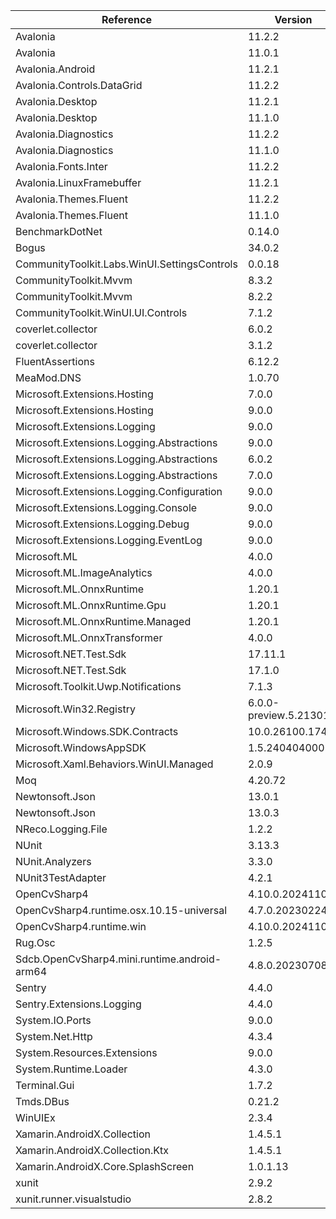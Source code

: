  | Reference                                    | Version                 | License Type       | License                                                                        | 
 | -------------------------------------------- | ----------------------- | ------------------ | ------------------------------------------------------------------------------ | 
 | Avalonia                                     | 11.2.2                  | MIT                | https://licenses.nuget.org/MIT                                                 | 
 | Avalonia                                     | 11.0.1                  | MIT                | https://licenses.nuget.org/MIT                                                 | 
 | Avalonia.Android                             | 11.2.1                  | MIT                | https://licenses.nuget.org/MIT                                                 | 
 | Avalonia.Controls.DataGrid                   | 11.2.2                  | MIT                | https://licenses.nuget.org/MIT                                                 | 
 | Avalonia.Desktop                             | 11.2.1                  | MIT                | https://licenses.nuget.org/MIT                                                 | 
 | Avalonia.Desktop                             | 11.1.0                  | MIT                | https://licenses.nuget.org/MIT                                                 | 
 | Avalonia.Diagnostics                         | 11.2.2                  | MIT                | https://licenses.nuget.org/MIT                                                 | 
 | Avalonia.Diagnostics                         | 11.1.0                  | MIT                | https://licenses.nuget.org/MIT                                                 | 
 | Avalonia.Fonts.Inter                         | 11.2.2                  | MIT                | https://licenses.nuget.org/MIT                                                 | 
 | Avalonia.LinuxFramebuffer                    | 11.2.1                  | MIT                | https://licenses.nuget.org/MIT                                                 | 
 | Avalonia.Themes.Fluent                       | 11.2.2                  | MIT                | https://licenses.nuget.org/MIT                                                 | 
 | Avalonia.Themes.Fluent                       | 11.1.0                  | MIT                | https://licenses.nuget.org/MIT                                                 | 
 | BenchmarkDotNet                              | 0.14.0                  | MIT                | https://licenses.nuget.org/MIT                                                 | 
 | Bogus                                        | 34.0.2                  | MIT/BSD-3-Clause   | https://raw.githubusercontent.com/bchavez/Bogus/master/LICENSE                 | 
 | CommunityToolkit.Labs.WinUI.SettingsControls | 0.0.18                  | MIT                | https://licenses.nuget.org/MIT                                                 | 
 | CommunityToolkit.Mvvm                        | 8.3.2                   | MIT                | https://licenses.nuget.org/MIT                                                 | 
 | CommunityToolkit.Mvvm                        | 8.2.2                   | MIT                | https://licenses.nuget.org/MIT                                                 | 
 | CommunityToolkit.WinUI.UI.Controls           | 7.1.2                   | MIT                | https://licenses.nuget.org/MIT                                                 | 
 | coverlet.collector                           | 6.0.2                   | MIT                | https://licenses.nuget.org/MIT                                                 | 
 | coverlet.collector                           | 3.1.2                   | MIT                | https://licenses.nuget.org/MIT                                                 | 
 | FluentAssertions                             | 6.12.2                  | Apache-2.0         | https://licenses.nuget.org/Apache-2.0                                          | 
 | MeaMod.DNS                                   | 1.0.70                  | MIT                | https://licenses.nuget.org/MIT                                                 | 
 | Microsoft.Extensions.Hosting                 | 7.0.0                   | MIT                | https://licenses.nuget.org/MIT                                                 | 
 | Microsoft.Extensions.Hosting                 | 9.0.0                   | MIT                | https://licenses.nuget.org/MIT                                                 | 
 | Microsoft.Extensions.Logging                 | 9.0.0                   | MIT                | https://licenses.nuget.org/MIT                                                 | 
 | Microsoft.Extensions.Logging.Abstractions    | 9.0.0                   | MIT                | https://licenses.nuget.org/MIT                                                 | 
 | Microsoft.Extensions.Logging.Abstractions    | 6.0.2                   | MIT                | https://licenses.nuget.org/MIT                                                 | 
 | Microsoft.Extensions.Logging.Abstractions    | 7.0.0                   | MIT                | https://licenses.nuget.org/MIT                                                 | 
 | Microsoft.Extensions.Logging.Configuration   | 9.0.0                   | MIT                | https://licenses.nuget.org/MIT                                                 | 
 | Microsoft.Extensions.Logging.Console         | 9.0.0                   | MIT                | https://licenses.nuget.org/MIT                                                 | 
 | Microsoft.Extensions.Logging.Debug           | 9.0.0                   | MIT                | https://licenses.nuget.org/MIT                                                 | 
 | Microsoft.Extensions.Logging.EventLog        | 9.0.0                   | MIT                | https://licenses.nuget.org/MIT                                                 | 
 | Microsoft.ML                                 | 4.0.0                   | MIT                | https://licenses.nuget.org/MIT                                                 | 
 | Microsoft.ML.ImageAnalytics                  | 4.0.0                   | MIT                | https://licenses.nuget.org/MIT                                                 | 
 | Microsoft.ML.OnnxRuntime                     | 1.20.1                  | MIT                | https://www.nuget.org/packages/Microsoft.ML.OnnxRuntime/1.20.1/License         | 
 | Microsoft.ML.OnnxRuntime.Gpu                 | 1.20.1                  | MIT                | https://www.nuget.org/packages/Microsoft.ML.OnnxRuntime.Gpu/1.20.1/License     | 
 | Microsoft.ML.OnnxRuntime.Managed             | 1.20.1                  | MIT                | https://www.nuget.org/packages/Microsoft.ML.OnnxRuntime.Managed/1.20.1/License | 
 | Microsoft.ML.OnnxTransformer                 | 4.0.0                   | MIT                | https://licenses.nuget.org/MIT                                                 | 
 | Microsoft.NET.Test.Sdk                       | 17.11.1                 | MIT                | https://licenses.nuget.org/MIT                                                 | 
 | Microsoft.NET.Test.Sdk                       | 17.1.0                  | MIT                | https://www.nuget.org/packages/Microsoft.NET.Test.Sdk/17.1.0/License           | 
 | Microsoft.Toolkit.Uwp.Notifications          | 7.1.3                   | MIT                | https://licenses.nuget.org/MIT                                                 | 
 | Microsoft.Win32.Registry                     | 6.0.0-preview.5.21301.5 | MIT                | https://licenses.nuget.org/MIT                                                 | 
 | Microsoft.Windows.SDK.Contracts              | 10.0.26100.1742         | WinSDKLicense      | https://aka.ms/WinSDKLicenseURL                                                | 
 | Microsoft.WindowsAppSDK                      | 1.5.240404000           | WinAPPSDKLicense   | https://www.nuget.org/packages/Microsoft.WindowsAppSDK/1.5.240404000/License   | 
 | Microsoft.Xaml.Behaviors.WinUI.Managed       | 2.0.9                   | MIT                | https://licenses.nuget.org/MIT                                                 | 
 | Moq                                          | 4.20.72                 | BSD-3-Clause       | https://licenses.nuget.org/BSD-3-Clause                                        | 
 | Newtonsoft.Json                              | 13.0.1                  | MIT                | https://licenses.nuget.org/MIT                                                 | 
 | Newtonsoft.Json                              | 13.0.3                  | MIT                | https://licenses.nuget.org/MIT                                                 | 
 | NReco.Logging.File                           | 1.2.2                   | MIT                | https://raw.githubusercontent.com/nreco/logging/master/LICENSE                 | 
 | NUnit                                        | 3.13.3                  | MIT                | https://www.nuget.org/packages/NUnit/3.13.3/License                            | 
 | NUnit.Analyzers                              | 3.3.0                   | MIT                | https://www.nuget.org/packages/NUnit.Analyzers/3.3.0/License                   | 
 | NUnit3TestAdapter                            | 4.2.1                   | MIT                | https://licenses.nuget.org/MIT                                                 | 
 | OpenCvSharp4                                 | 4.10.0.20241108         | Apache-2.0         | https://licenses.nuget.org/Apache-2.0                                          | 
 | OpenCvSharp4.runtime.osx.10.15-universal     | 4.7.0.20230224          | Apache-2.0         | https://licenses.nuget.org/Apache-2.0                                          | 
 | OpenCvSharp4.runtime.win                     | 4.10.0.20241108         | Apache-2.0         | https://licenses.nuget.org/Apache-2.0                                          | 
 | Rug.Osc                                      | 1.2.5                   | MIT                | https://bitbucket.org/rugcode/rug.osc/wiki/License                             | 
 | Sdcb.OpenCvSharp4.mini.runtime.android-arm64 | 4.8.0.20230708          | Apache-2.0         | https://licenses.nuget.org/Apache-2.0                                          | 
 | Sentry                                       | 4.4.0                   | MIT                | https://licenses.nuget.org/MIT                                                 | 
 | Sentry.Extensions.Logging                    | 4.4.0                   | MIT                | https://licenses.nuget.org/MIT                                                 | 
 | System.IO.Ports                              | 9.0.0                   | MIT                | https://licenses.nuget.org/MIT                                                 | 
 | System.Net.Http                              | 4.3.4                   | MS-EULA            | http://go.microsoft.com/fwlink/?LinkId=329770                                  | 
 | System.Resources.Extensions                  | 9.0.0                   | MIT                | https://licenses.nuget.org/MIT                                                 | 
 | System.Runtime.Loader                        | 4.3.0                   | MS-EULA            | http://go.microsoft.com/fwlink/?LinkId=329770                                  | 
 | Terminal.Gui                                 | 1.7.2                   | MIT                | https://licenses.nuget.org/MIT                                                 | 
 | Tmds.DBus                                    | 0.21.2                  | MIT                | https://licenses.nuget.org/MIT                                                 | 
 | WinUIEx                                      | 2.3.4                   | MIT                | https://licenses.nuget.org/MIT                                                 | 
 | Xamarin.AndroidX.Collection                  | 1.4.5.1                 | MIT/Apache-2.0     | https://licenses.nuget.org/MIT%20AND%20Apache-2.0                              | 
 | Xamarin.AndroidX.Collection.Ktx              | 1.4.5.1                 | MIT/Apache-2.0     | https://licenses.nuget.org/MIT%20AND%20Apache-2.0                              | 
 | Xamarin.AndroidX.Core.SplashScreen           | 1.0.1.13                | MIT/Apache-2.0     | https://licenses.nuget.org/MIT%20AND%20Apache-2.0                              | 
 | xunit                                        | 2.9.2                   | Apache-2.0         | https://licenses.nuget.org/Apache-2.0                                          | 
 | xunit.runner.visualstudio                    | 2.8.2                   | Apache-2.0         | https://licenses.nuget.org/Apache-2.0                                          | 
